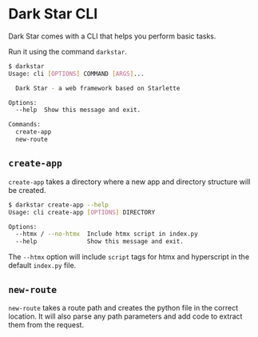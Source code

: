 # Dark Star CLI

Dark Star comes with a CLI that helps you perform basic tasks.

Run it using the command `darkstar`.

```sh
$ darkstar
Usage: cli [OPTIONS] COMMAND [ARGS]...

  Dark Star - a web framework based on Starlette

Options:
  --help  Show this message and exit.

Commands:
  create-app
  new-route
```

## `create-app`

`create-app` takes a directory where a new app and directory structure will be
created.

```sh
$ darkstar create-app --help
Usage: cli create-app [OPTIONS] DIRECTORY

Options:
  --htmx / --no-htmx  Include htmx script in index.py
  --help              Show this message and exit.
```

The `--htmx` option will include `script` tags for htmx and hyperscript in the
default `index.py` file.

## `new-route`

`new-route` takes a route path and creates the python file in the correct
location. It will also parse any path parameters and add code to extract them
from the request.
